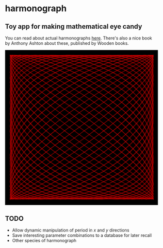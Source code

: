 # harmonograph
## Toy app for making mathematical eye candy

You can read about actual harmonographs [here](http://excelunusual.com/wp-content/uploads/2011/01/Harmonograph_Tutorial_2.pdf).
There's also a nice book by Anthony Ashton about these, published by Wooden books.

![example image](img/hgraph.png)

## TODO
* Allow dynamic manipulation of period in *x* and *y* directions
* Save interesting parameter combinations to a database for later recall
* Other species of harmonograph
